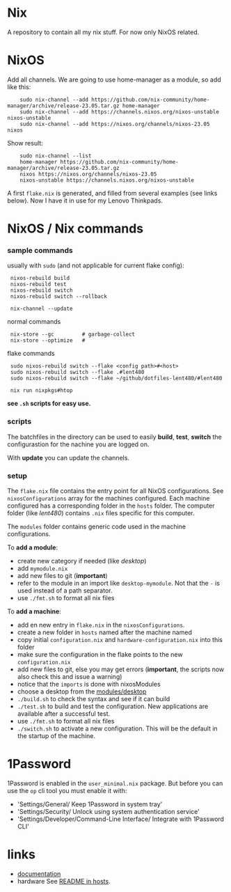 # Nix

A repository to contain all my nix stuff. For now only NixOS related.
 
# NixOS
Add all channels. We are going to use home-manager as a module, so add like this:

        sudo nix-channel --add https://github.com/nix-community/home-manager/archive/release-23.05.tar.gz home-manager
        sudo nix-channel --add https://channels.nixos.org/nixos-unstable nixos-unstable
        sudo nix-channel --add https://nixos.org/channels/nixos-23.05 nixos

Show result:

        sudo nix-channel --list
        home-manager https://github.com/nix-community/home-manager/archive/release-23.05.tar.gz
        nixos https://nixos.org/channels/nixos-23.05
        nixos-unstable https://channels.nixos.org/nixos-unstable

A first `flake.nix` is generated, and filled from several examples (see links below). Now I have it in use for my Lenovo Thinkpads.


# NixOS / Nix commands

### sample commands

usually with `sudo` (and not applicable for current flake config):

     nixos-rebuild build
     nixos-rebuild test
     nixos-rebuild switch
     nixos-rebuild switch --rollback

     nix-channel --update

normal commands

     nix-store --gc         # garbage-collect
     nix-store --optimize   # 

flake commands

     sudo nixos-rebuild switch --flake <config path>#<host>
     sudo nixos-rebuild switch --flake .#lent480
     sudo nixos-rebuild switch --flake ~/github/dotfiles-lent480/#lent480

     nix run nixpkgs#htop


**see `.sh` scripts for easy use.**

### scripts

The batchfiles in the directory can be used to easily **build**, **test**, **switch** the configurastion for the nachine you are logged on.

With **update** you can update the channels.


### setup

The `flake.nix` file contains the entry point for all NixOS configurations.
See `nixosConfigurations` array for the machines configured. Each machine configured has a corresponding folder in the `hosts` folder. The computer folder (like *lent480*) contains `.nix` files specific for this computer.

The `modules` folder contains generic code used in the machine configurations.

To **add a module**:

- create new category if needed (like *desktop*)
- add `mymodule.nix`
- add new files to git (**important**)
- refer to the module in an import like `desktop-mymodule`. Not that the `-` is used instead of a path separator.
- use `./fmt.sh` to format all nix files

To **add a machine**:

- add en new entry in `flake.nix` in the `nixosConfigurations`.
- create a new folder in `hosts` named after the machine named
- copy initial `configuration.nix` and `hardware-configuration.nix` into this folder
- make sure the configuration in the flake points to the new `configuration.nix`
- add new files to git, else you may get errors (**important**, the scripts now also check this and issue a warning)
- notice that the `imports` is done with nixosModules
- choose a desktop from the [modules/desktop](./modules/desktop)
- `./build.sh` to check the syntax and see if it can build
- `./test.sh` to build and test the configuration. New applications are available after a successful test.
- use `./fmt.sh` to format all nix files
- `./switch.sh` to activate a new configuration. This will be the default in the startup of the machine.

# 1Password
1Password is enabled in the `user_minimal.nix` package. But before you can use the `op` cli tool you must enable it with:

- 'Settings/General/ Keep 1Password in system tray'
- 'Settings/Security/ Unlock using system authentication service'
- 'Settings/Developer/Command-Line Interface/ Integrate with 1Password CLI'

# links

- [documentation](./doc/README.md)
- hardware See [README in hosts](./hosts/README.md).
